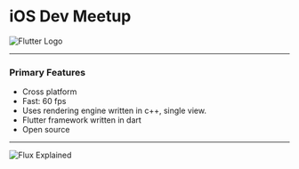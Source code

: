 # iOS Dev Meetup

![Flutter Logo](https://cdn.arstechnica.net/wp-content/uploads/2018/06/7-2-1.jpg)

---

### Primary Features

- Cross platform
- Fast: 60 fps
- Uses rendering engine written in c++, single view.
- Flutter framework written in dart
- Open source

---

![Flux Explained](https://facebook.github.io/flux/img/flux-simple-f8-diagram-explained-1300w.png)
